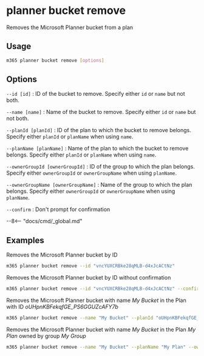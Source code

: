 # planner bucket remove

Removes the Microsoft Planner bucket from a plan

## Usage

```sh
m365 planner bucket remove [options]
```

## Options

`--id [id]`
: ID of the bucket to remove. Specify either `id` or `name` but not both.

`--name [name]`
: Name of the bucket to remove. Specify either `id` or `name` but not both.

`--planId [planId]`
: ID of the plan to which the bucket to remove belongs. Specify either `planId` or `planName` when using `name`.

`--planName [planName]`
: Name of the plan to which the bucket to remove belongs. Specify either `planId` or `planName` when using `name`.

`--ownerGroupId [ownerGroupId]`
: ID of the group to which the plan belongs. Specify either `ownerGroupId` or `ownerGroupName` when using `planName`.

`--ownerGroupName [ownerGroupName]`
: Name of the group to which the plan belongs. Specify either `ownerGroupId` or `ownerGroupName` when using `planName`.

`--confirm`
: Don't prompt for confirmation

--8<-- "docs/cmd/_global.md"

## Examples

Removes the Microsoft Planner bucket by ID

```sh
m365 planner bucket remove --id "vncYUXCRBke28qMLB-d4xJcACtNz"
```

Removes the Microsoft Planner bucket by ID without confirmation

```sh
m365 planner bucket remove --id "vncYUXCRBke28qMLB-d4xJcACtNz" --confirm
```

Removes the Microsoft Planner bucket with name _My Bucket_ in the Plan with ID _oUHpnKBFekqfGE_PS6GGUZcAFY7b_

```sh
m365 planner bucket remove --name "My Bucket" --planId "oUHpnKBFekqfGE_PS6GGUZcAFY7b"
```

Removes the Microsoft Planner bucket with name _My Bucket_ in the Plan _My Plan_ owned by group _My Group_

```sh
m365 planner bucket remove --name "My Bucket" --planName "My Plan" --ownerGroupName "My Group"
```
